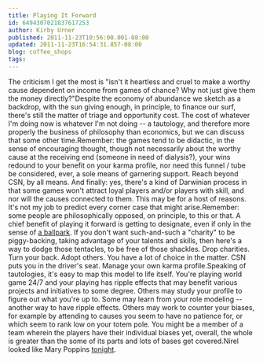 ```yaml
---
title: Playing It Forward
id: 6494307021837617253
author: Kirby Urner
published: 2011-11-23T10:56:00.001-08:00
updated: 2011-11-23T16:54:31.857-08:00
blog: coffee_shops
tags: 
---
```


The criticism I get the most is "isn't it heartless and cruel to make a worthy cause dependent on income from games of chance?  Why not just give them the money directly?"Despite the economy of abundance we sketch as a backdrop, with the sun giving enough, in principle, to finance our surf, there's still the matter of triage and opportunity cost.  The cost of whatever I'm doing now is whatever I'm not doing -- a tautology, and therefore more properly the business of philosophy than economics, but we can discuss that some other time.Remember:  the games tend to be didactic, in the sense of encouraging thought, though not necessarily about the worthy cause at the receiving end (someone in need of dialysis?), your wins redound to your benefit on your karma profile, nor need this funnel / tube be considered, ever, a sole means of garnering support.  Reach beyond CSN, by all means. And finally:  yes, there's a kind of Darwinian process in that some games won't attract loyal players and/or players with skill, and nor will the causes connected to them.  This may be for a host of reasons. It's not my job to predict every corner case that might arise.Remember: some people are philosophically opposed, on principle, to this or that.  A chief benefit of playing it forward is getting to designate, even if only in the sense of [a ballpark](http://coffeeshopsnet.blogspot.com/2011/01/storyboarding-lcds.html).  If you don't want such-and-such a "charity" to be piggy-backing, taking advantage of your talents and skills, then here's a way to dodge those tentacles, to be free of those shackles.  Drop charities.  Turn your back.  Adopt others.  You have a lot of choice in the matter.  CSN puts you in the driver's seat.  Manage your own karma profile.Speaking of tautologies, it's easy to map this model to life itself.  You're playing world game 24/7 and your playing has ripple effects that may benefit various projects and initiatives to some degree.  Others may study your profile to figure out what you're up to.  Some may learn from your role modeling -- another way to have ripple effects.  Others may work to counter your biases, for example by attending to causes you seem to have no patience for, or which seem to rank low on your totem pole.  You might be a member of a team wherein the players have their individual biases yet, overall, the whole is greater than the some of its parts and lots of bases get covered.Nirel looked like Mary Poppins [tonight](http://worldgame.blogspot.com/2011/11/reality-based-economics.html).